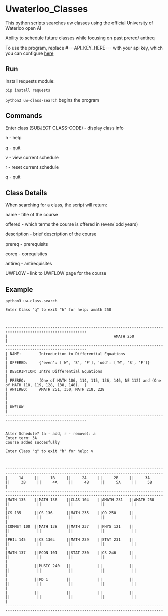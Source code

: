 # Uwaterloo_Classes


This python scripts searches uw classes using the official University of Waterloo open AI

Ability to schedule future classes while focusing on past prereq/ antireq

To use the program, replace #---API_KEY_HERE--- with your api key, which you can configure [here](https://openapi.data.uwaterloo.ca/api-docs/index.html)

##  Run

Install requests module:

```pip install requests```

```python3 uw-class-search``` begins the program

## Commands
Enter class (SUBJECT CLASS-CODE) - display class info

h - help

q - quit

v - view current schedule

r - reset current schedule

q - quit

## Class Details
When searching for a class, the script will return:

name - title of the course

offered - which terms the course is  offered in (even/ odd years)

description - brief description of the course

prereq - prerequisits

coreq - corequisites

antireq - antirequisites

UWFLOW - link to UWFLOW page for the course

## Example
```python3 uw-class-search```

```
Enter Class "q" to exit "h" for help: amath 250



----------------------------------------------------------------------------------------------------------
|                                               AMATH 250                                                |
----------------------------------------------------------------------------------------------------------
| NAME:        Introduction to Differential Equations                                                    |
| OFFERED:     {'even': ['W', 'S', 'F'], 'odd': ['W', 'S', 'F']}                                         |
| DESCRIPTION: Intro Differential Equations                                                              |
| PREREQ:      (One of MATH 106, 114, 115, 136, 146, NE 112) and (One of MATH 118, 119, 128, 138, 148).  |
| ANTIREQ:     AMATH 251, 350, MATH 218, 228                                                             |
|                                                                                                        |
| UWFLOW                                                                                                 |
----------------------------------------------------------------------------------------------------------


Alter Schedule? (a - add, r - remove): a
Enter term: 3A
Course added succesfully

Enter Class "q" to exit "h" for help: v



--------------------------------------------------------------------------------------------------------------------------------------------
|     1A     ||     1B     ||     2A     ||     2B     ||     3A     ||     3B     ||     4A     ||     4B     ||     5A     ||     5B     |
--------------------------------------------------------------------------------------------------------------------------------------------
|MATH 135    ||MATH 136    ||CLAS 104    ||AMATH 231   ||AMATH 250   ||            ||            ||            ||            ||            |
|CS 135      ||CS 136      ||MATH 235    ||CO 250      ||            ||            ||            ||            ||            ||            |
|COMMST 100  ||MATH 138    ||MATH 237    ||PHYS 121    ||            ||            ||            ||            ||            ||            |
|PHIL 145    ||CS 136L     ||MATH 239    ||STAT 231    ||            ||            ||            ||            ||            ||            |
|MATH 137    ||ECON 101    ||STAT 230    ||CS 246      ||            ||            ||            ||            ||            ||            |
|            ||MUSIC 240   ||            ||            ||            ||            ||            ||            ||            ||            |
|            ||PD 1        ||            ||            ||            ||            ||            ||            ||            ||            |
|            ||            ||            ||            ||            ||            ||            ||            ||            ||            |
--------------------------------------------------------------------------------------------------------------------------------------------
